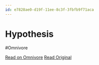 ```yaml
---
id: e7828ae0-d19f-11ee-8c3f-3fbfb9f71aca
---
```


# Hypothesis
#Omnivore

[Read on Omnivore](https://omnivore.app/me/hypothesis-18dd1a8db87)
[Read Original](https://hypothes.is/a/t_fp0tGaEe6x29OCcNRbWw)

